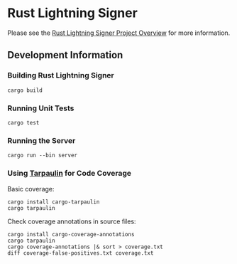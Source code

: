 # Rust Lightning Signer

Please see the
[Rust Lightning Signer Project Overview](https://gitlab.com/lightning-signer/docs/-/blob/master/README.md)
for more information.

## Development Information

### Building Rust Lightning Signer

    cargo build
    
### Running Unit Tests

    cargo test
    
### Running the Server

    cargo run --bin server

### Using [Tarpaulin](https://github.com/xd009642/tarpaulin) for Code Coverage

Basic coverage:

    cargo install cargo-tarpaulin
    cargo tarpaulin

Check coverage annotations in source files:

    cargo install cargo-coverage-annotations
    cargo tarpaulin
    cargo coverage-annotations |& sort > coverage.txt
    diff coverage-false-positives.txt coverage.txt
